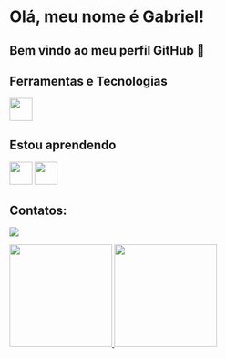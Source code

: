 # Olá, meu nome é Gabriel! 
## Bem vindo ao meu perfil GitHub 👋
## Ferramentas e Tecnologias
<img loading="lazy" src="https://cdn.jsdelivr.net/gh/devicons/devicon/icons/git/git-original.svg" width="40" height="40"/>

## Estou aprendendo

<img loading="lazy" src="https://cdn.jsdelivr.net/gh/devicons/devicon/icons/java/java-original.svg" width="40" height="40"/> <img loading="lazy" src="https://cdn.jsdelivr.net/gh/devicons/devicon/icons/linux/linux-original.svg" width="40" height="40"/>


## Contatos:

<div>

<a href="https://www.linkedin.com/in/seu-usuário-linkedln-aqui" target="_blank"><img loading="lazy" src="https://img.shields.io/badge/-LinkedIn-%230077B5?style=for-the-badge&logo=linkedin&logoColor=white" target="_blank"></a>   
</div>

<div>
<a href="https://github.com/Eng-GabrielBritto">
<img loading="lazy" height="180em" src="https://github-readme-stats.vercel.app/api/top-langs/?username=Eng-GabrielBritto&layout=compact&langs_count=7&theme=dracula"/>
<img loading="lazy" height="180em" src="https://github-readme-stats.vercel.app/api?username=Eng-GabrielBritto&show_icons=true&theme=dracula&include_all_commits=true&count_private=true"/>
</div>
<!--

- 🔭 Atualmente estou trabalhando em ...
- 🌱 Atualmente estou aprendendo ...
- 👯 Estou procurando colaborar em ...
- 🤔 Estou procurando ajuda com ...
- 💬 Pergunte-me sobre ...
- 📫 Como entrar em contato comigo: ...
- 😄 Pronomes: ...
- ⚡ Curiosidade: ...
-->
